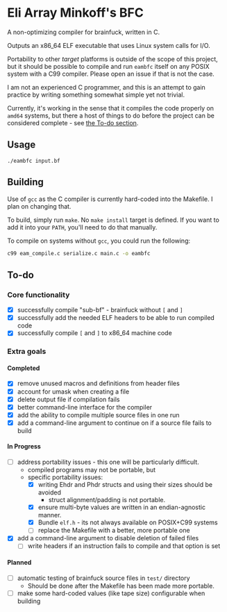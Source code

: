 <!--
SPDX-FileCopyrightText: 2024 Eli Array Minkoff

SPDX-License-Identifier: 0BSD
-->

# Eli Array Minkoff's BFC

A non-optimizing compiler for brainfuck, written in C.

Outputs an x86_64 ELF executable that uses Linux system calls for I/O.

Portability to other *target* platforms is outside of the scope of this project,
but it should be possible to compile and run `eambfc` itself on any POSIX system
with a C99 compiler. Please open an issue if that is not the case.

I am not an experienced C programmer, and this is an attempt to gain practice by
writing something somewhat simple yet not trivial.

Currently, it's working in the sense that it compiles the code properly on
`amd64` systems, but there a host of things to do before the project can be
considered complete - see [the To-do section](#to-do).

## Usage

`./eambfc input.bf`

## Building

Use of `gcc` as the C compiler is currently hard-coded into the Makefile.
I plan on changing that.

To build, simply run `make`. No `make install` target is defined.
If you want to add it into your `PATH`, you'll need to do that manually.

To compile on systems without `gcc`, you could run the following:

```sh
c99 eam_compile.c serialize.c main.c -o eambfc
```

## To-do

### Core functionality

* [x] successfully compile "sub-bf" - brainfuck without `[` and `]`
* [x] successfully add the needed ELF headers to be able to run compiled code
* [x] successfully compile `[` and `]` to x86_64 machine code

### Extra goals

#### Completed

* [x] remove unused macros and definitions from header files
* [x] account for umask when creating a file
* [x] delete output file if compilation fails
* [x] better command-line interface for the compiler
* [x] add the ability to compile multiple source files in one run
* [x] add a command-line argument to continue on if a source file fails to build

#### In Progress

* [ ] address portability issues - this one will be particularly difficult.
  * compiled programs may not be portable, but
  * specific portability issues:
    * [x] writing Ehdr and Phdr structs and using their sizes should be avoided
      * struct alignment/padding is not portable.
    * [x] ensure multi-byte values are written in an endian-agnostic manner.
    * [x] Bundle `elf.h` - its not always available on POSIX+C99 systems
    * [ ] replace the Makefile with a better, more portable one
* [x] add a command-line argument to disable deletion of failed files
  * [ ] write headers if an instruction fails to compile and that option is set

#### Planned

* [ ] automatic testing of brainfuck source files in `test/` directory
  * Should be done after the Makefile has been made more portable.
* [ ] make some hard-coded values (like tape size) configurable when building
